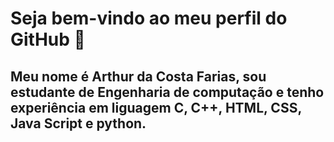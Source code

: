 # Seja bem-vindo ao meu perfil do GitHub 👋
## Meu nome é Arthur da Costa Farias, sou estudante de Engenharia de computação e tenho experiência em liguagem C, C++, HTML, CSS, Java Script e python.
<!--
**ArthurCoFa/ArthurCoFa** is a ✨ _special_ ✨ repository because its `README.md` (this file) appears on your GitHub profile.

Here are some ideas to get you started:

- 🔭 I’m currently working on ...
- 🌱 I’m currently learning ...
- 👯 I’m looking to collaborate on ...
- 🤔 I’m looking for help with ...
- 💬 Ask me about ...
- 📫 How to reach me: ...
- 😄 Pronouns: ...
- ⚡ Fun fact: ...
-->
